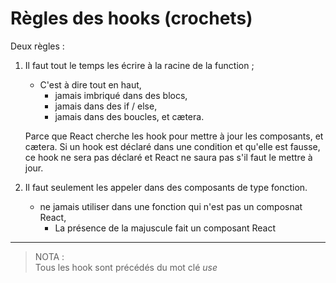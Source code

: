 # **Règles des hooks (crochets)**

Deux règles :
1. Il faut tout le temps les écrire à la racine de la function ;
    * C'est à dire tout en haut,  
        * jamais imbriqué dans des blocs,  
        * jamais dans des if / else,
        * jamais dans des boucles, et cætera.  
          
   Parce que React cherche les hook pour mettre à jour les composants, et cætera.
   Si un hook est déclaré dans une condition et qu'elle est fausse, ce hook ne sera pas déclaré et React ne saura pas s'il faut le mettre à jour.  
2. Il faut seulement les appeler dans des composants de type fonction.
    * ne jamais utiliser dans une fonction qui n'est pas un composnat React,  
        * La présence de la majuscule fait un composant React  

___
>NOTA :  
>Tous les hook sont précédés du mot clé *use*